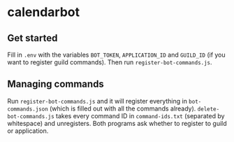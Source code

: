 # calendarbot
## Get started
Fill in `.env` with the variables `BOT_TOKEN`, `APPLICATION_ID` and `GUILD_ID` (if you want to register guild commands). Then run `register-bot-commands.js`.

## Managing commands
Run `register-bot-commands.js` and it will register everything in `bot-commands.json` (which is filled out with all the commands already). `delete-bot-commands.js` takes every command ID in `command-ids.txt` (separated by whitespace) and unregisters. Both programs ask whether to register to guild or application.